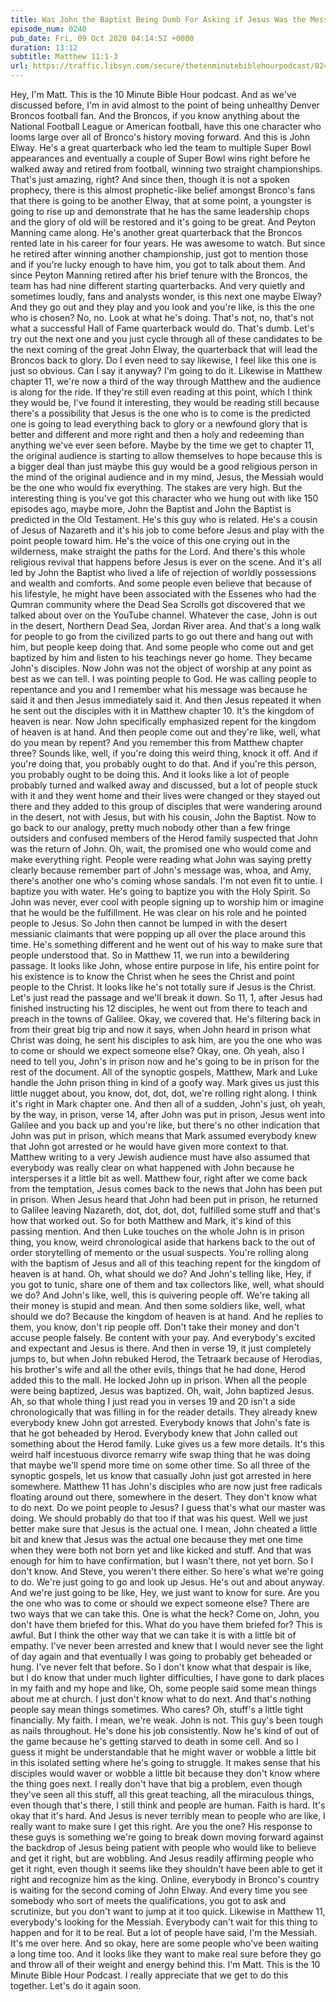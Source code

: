 ```yaml
---
title: Was John the Baptist Being Dumb For Asking if Jesus Was the Messiah?
episode_num: 0240
pub_date: Fri, 09 Oct 2020 04:14:52 +0000
duration: 13:12
subtitle: Matthew 11:1-3
url: https://traffic.libsyn.com/secure/thetenminutebiblehourpodcast/0240_-_Was_John_the_Baptist_Being_Dumb_for_Asking_if_Jesus_was_the_Messiah.mp3
---
```


 Hey, I'm Matt. This is the 10 Minute Bible Hour podcast. And as we've discussed before, I'm in avid almost to the point of being unhealthy Denver Broncos football fan. And the Broncos, if you know anything about the National Football League or American football, have this one character who looms large over all of Bronco's history moving forward. And this is John Elway. He's a great quarterback who led the team to multiple Super Bowl appearances and eventually a couple of Super Bowl wins right before he walked away and retired from football, winning two straight championships. That's just amazing, right? And since then, though it is not a spoken prophecy, there is this almost prophetic-like belief amongst Bronco's fans that there is going to be another Elway, that at some point, a youngster is going to rise up and demonstrate that he has the same leadership chops and the glory of old will be restored and it's going to be great. And Peyton Manning came along. He's another great quarterback that the Broncos rented late in his career for four years. He was awesome to watch. But since he retired after winning another championship, just got to mention those and if you're lucky enough to have him, you got to talk about them. And since Peyton Manning retired after his brief tenure with the Broncos, the team has had nine different starting quarterbacks. And very quietly and sometimes loudly, fans and analysts wonder, is this next one maybe Elway? And they go out and they play and you look and you're like, is this the one who is chosen? No, no. Look at what he's doing. That's not, no, that's not what a successful Hall of Fame quarterback would do. That's dumb. Let's try out the next one and you just cycle through all of these candidates to be the next coming of the great John Elway, the quarterback that will lead the Broncos back to glory. Do I even need to say likewise, I feel like this one is just so obvious. Can I say it anyway? I'm going to do it. Likewise in Matthew chapter 11, we're now a third of the way through Matthew and the audience is along for the ride. If they're still even reading at this point, which I think they would be, I've found it interesting, they would be reading still because there's a possibility that Jesus is the one who is to come is the predicted one is going to lead everything back to glory or a newfound glory that is better and different and more right and then a holy and redeeming than anything we've ever seen before. Maybe by the time we get to chapter 11, the original audience is starting to allow themselves to hope because this is a bigger deal than just maybe this guy would be a good religious person in the mind of the original audience and in my mind, Jesus, the Messiah would be the one who would fix everything. The stakes are very high. But the interesting thing is you've got this character who we hung out with like 150 episodes ago, maybe more, John the Baptist and John the Baptist is predicted in the Old Testament. He's this guy who is related. He's a cousin of Jesus of Nazareth and it's his job to come before Jesus and play with the point people toward him. He's the voice of this one crying out in the wilderness, make straight the paths for the Lord. And there's this whole religious revival that happens before Jesus is ever on the scene. And it's all led by John the Baptist who lived a life of rejection of worldly possessions and wealth and comforts. And some people even believe that because of his lifestyle, he might have been associated with the Essenes who had the Qumran community where the Dead Sea Scrolls got discovered that we talked about over on the YouTube channel. Whatever the case, John is out in the desert, Northern Dead Sea, Jordan River area. And that's a long walk for people to go from the civilized parts to go out there and hang out with him, but people keep doing that. And some people who come out and get baptized by him and listen to his teachings never go home. They became John's disciples. Now John was not the object of worship at any point as best as we can tell. I was pointing people to God. He was calling people to repentance and you and I remember what his message was because he said it and then Jesus immediately said it. And then Jesus repeated it when he sent out the disciples with it in Matthew chapter 10. It's the kingdom of heaven is near. Now John specifically emphasized repent for the kingdom of heaven is at hand. And then people come out and they're like, well, what do you mean by repent? And you remember this from Matthew chapter three? Sounds like, well, if you're doing this weird thing, knock it off. And if you're doing that, you probably ought to do that. And if you're this person, you probably ought to be doing this. And it looks like a lot of people probably turned and walked away and discussed, but a lot of people stuck with it and they went home and their lives were changed or they stayed out there and they added to this group of disciples that were wandering around in the desert, not with Jesus, but with his cousin, John the Baptist. Now to go back to our analogy, pretty much nobody other than a few fringe outsiders and confused members of the Herod family suspected that John was the return of John. Oh, wait, the promised one who would come and make everything right. People were reading what John was saying pretty clearly because remember part of John's message was, whoa, and Amy, there's another one who's coming whose sandals. I'm not even fit to untie. I baptize you with water. He's going to baptize you with the Holy Spirit. So John was never, ever cool with people signing up to worship him or imagine that he would be the fulfillment. He was clear on his role and he pointed people to Jesus. So John then cannot be lumped in with the desert messianic claimants that were popping up all over the place around this time. He's something different and he went out of his way to make sure that people understood that. So in Matthew 11, we run into a bewildering passage. It looks like John, whose entire purpose in life, his entire point for his existence is to know the Christ when he sees the Christ and point people to the Christ. It looks like he's not totally sure if Jesus is the Christ. Let's just read the passage and we'll break it down. So 11, 1, after Jesus had finished instructing his 12 disciples, he went out from there to teach and preach in the towns of Galilee. Okay, we covered that. He's filtering back in from their great big trip and now it says, when John heard in prison what Christ was doing, he sent his disciples to ask him, are you the one who was to come or should we expect someone else? Okay, one. Oh yeah, also I need to tell you, John's in prison now and he's going to be in prison for the rest of the document. All of the synoptic gospels, Matthew, Mark and Luke handle the John prison thing in kind of a goofy way. Mark gives us just this little nugget about, you know, dot, dot, dot, we're rolling right along. I think it's right in Mark chapter one. And then all of a sudden, John's just, oh yeah, by the way, in prison, verse 14, after John was put in prison, Jesus went into Galilee and you back up and you're like, but there's no other indication that John was put in prison, which means that Mark assumed everybody knew that John got arrested or he would have given more context to that. Matthew writing to a very Jewish audience must have also assumed that everybody was really clear on what happened with John because he intersperses it a little bit as well. Matthew four, right after we come back from the temptation, Jesus comes back to the news that John has been put in prison. When Jesus heard that John had been put in prison, he returned to Galilee leaving Nazareth, dot, dot, dot, dot, fulfilled some stuff and that's how that worked out. So for both Matthew and Mark, it's kind of this passing mention. And then Luke touches on the whole John is in prison thing, you know, weird chronological aside that harkens back to the out of order storytelling of memento or the usual suspects. You're rolling along with the baptism of Jesus and all of this teaching repent for the kingdom of heaven is at hand. Oh, what should we do? And John's telling like, Hey, if you got to tunic, share one of them and tax collectors like, well, what should we do? And John's like, well, this is quivering people off. We're taking all their money is stupid and mean. And then some soldiers like, well, what should we do? Because the kingdom of heaven is at hand. And he replies to them, you know, don't rip people off. Don't take their money and don't accuse people falsely. Be content with your pay. And everybody's excited and expectant and Jesus is there. And then in verse 19, it just completely jumps to, but when John rebuked Herod, the Tetraark because of Herodias, his brother's wife and all the other evils, things that he had done, Herod added this to the mall. He locked John up in prison. When all the people were being baptized, Jesus was baptized. Oh, wait, John baptized Jesus. Ah, so that whole thing I just read you in verses 19 and 20 isn't a side chronologically that was filling in for the reader details. They already knew everybody knew John got arrested. Everybody knows that John's fate is that he got beheaded by Herod. Everybody knew that John called out something about the Herod family. Luke gives us a few more details. It's this weird half incestuous divorce remarry wife swap thing that he was doing that maybe we'll spend more time on some other time. So all three of the synoptic gospels, let us know that casually John just got arrested in here somewhere. Matthew 11 has John's disciples who are now just free radicals floating around out there, somewhere in the desert. They don't know what to do next. Do we point people to Jesus? I guess that's what our master was doing. We should probably do that too if that was his quest. Well we just better make sure that Jesus is the actual one. I mean, John cheated a little bit and knew that Jesus was the actual one because they met one time when they were both not born yet and like kicked and stuff. And that was enough for him to have confirmation, but I wasn't there, not yet born. So I don't know. And Steve, you weren't there either. So here's what we're going to do. We're just going to go and look up Jesus. He's out and about anyway. And we're just going to be like, Hey, we just want to know for sure. Are you the one who was to come or should we expect someone else? There are two ways that we can take this. One is what the heck? Come on, John, you don't have them briefed for this. What do you have them briefed for? This is awful. But I think the other way that we can take it is with a little bit of empathy. I've never been arrested and knew that I would never see the light of day again and that eventually I was going to probably get beheaded or hung. I've never felt that before. So I don't know what that despair is like, but I do know that under much lighter difficulties, I have gone to dark places in my faith and my hope and like, Oh, some people said some mean things about me at church. I just don't know what to do next. And that's nothing people say mean things sometimes. Who cares? Oh, stuff's a little tight financially. My faith. I mean, we're weak. John is not. This guy's been tough as nails throughout. He's done his job consistently. Now he's kind of out of the game because he's getting starved to death in some cell. And so I guess it might be understandable that he might waver or wobble a little bit in this isolated setting where he's going to struggle. It makes sense that his disciples would waver or wobble a little bit because they don't know where the thing goes next. I really don't have that big a problem, even though they've seen all this stuff, all this great teaching, all the miraculous things, even though that's there, I still think and people are human. Faith is hard. It's okay that it's hard. And Jesus is never terribly mean to people who are like, I really want to make sure I get this right. Are you the one? His response to these guys is something we're going to break down moving forward against the backdrop of Jesus being patient with people who would like to believe and get it right, but are wobbling. And Jesus readily affirming people who get it right, even though it seems like they shouldn't have been able to get it right and recognize him as the king. Online, everybody in Bronco's country is waiting for the second coming of John Elway. And every time you see somebody who sort of meets the qualifications, you got to ask and scrutinize, but you don't want to jump at it too quick. Likewise in Matthew 11, everybody's looking for the Messiah. Everybody can't wait for this thing to happen and for it to be real. But a lot of people have said, I'm the Messiah. It's me over here. And so okay, here are some people who've been waiting a long time too. And it looks like they want to make real sure before they go and throw all of their weight and energy behind this. I'm Matt. This is the 10 Minute Bible Hour Podcast. I really appreciate that we get to do this together. Let's do it again soon.